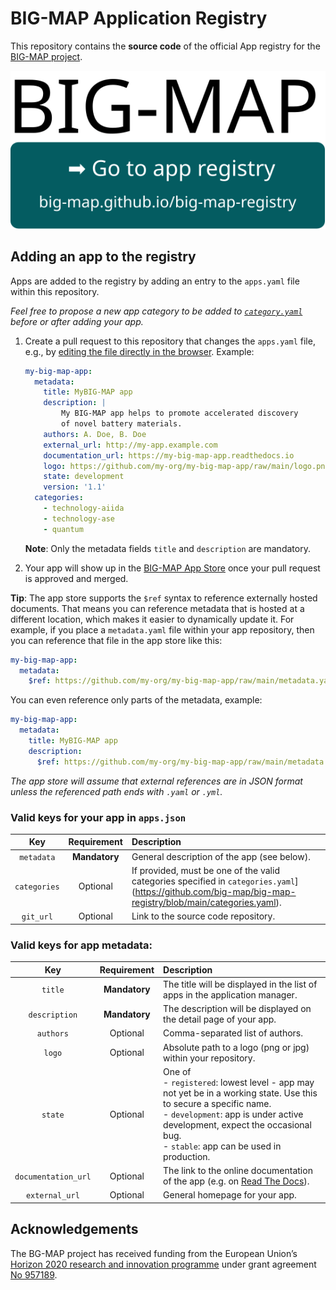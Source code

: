 # BIG-MAP Application Registry

This repository contains the **source code** of the official App registry for the [BIG-MAP project](https://www.big-map.eu).

<p align="center">
 <a href="http://big-map.github.io/big-map-registry" rel="Go to BIG-MAP app registry">
  <img src="make_ghpages/static/gotobutton.svg">
 </a>
</p>

## Adding an app to the registry

Apps are added to the registry by adding an entry to the `apps.yaml` file within this repository.

*Feel free to propose a new app category to be added to [`category.yaml`](https://github.com/BIG-MAP/big-map-registry/edit/main/categories.yaml) before or after adding your app.*

1. Create a pull request to this repository that changes the `apps.yaml` file, e.g., by [editing the file directly in the browser](https://github.com/BIG-MAP/big-map-registry/edit/main/apps.yaml). Example:

    ```yaml
    my-big-map-app:
      metadata:
        title: MyBIG-MAP app
        description: |
            My BIG-MAP app helps to promote accelerated discovery
            of novel battery materials.
        authors: A. Doe, B. Doe
        external_url: http://my-app.example.com
        documentation_url: https://my-big-map-app.readthedocs.io
        logo: https://github.com/my-org/my-big-map-app/raw/main/logo.png
        state: development
        version: '1.1'
      categories:
        - technology-aiida
        - technology-ase
        - quantum
    ```

    **Note**: Only the metadata fields `title` and `description` are mandatory.

2. Your app will show up in the [BIG-MAP App Store](big-map.github.io/big-map-registry") once your pull request is approved and merged.

**Tip**: The app store supports the `$ref` syntax to reference externally hosted documents.
That means you can reference metadata that is hosted at a different location, which makes it easier to dynamically update it.
For example, if you place a `metadata.yaml` file within your app repository, then you can reference that file in the app store like this:

```yaml
my-big-map-app:
  metadata:
    $ref: https://github.com/my-org/my-big-map-app/raw/main/metadata.yaml
```
You can even reference only parts of the metadata, example:
```yaml
my-big-map-app:
  metadata:
    title: MyBIG-MAP app
    description:
      $ref: https://github.com/my-org/my-big-map-app/raw/main/metadata.yaml#description

```

*The app store will assume that external references are in JSON format unless the referenced path ends with `.yaml` or `.yml`.*

### Valid keys for your app in `apps.json`

| Key | Requirement | Description |
|:---:|:---:|:---|
| `metadata` | **Mandatory** | General description of the app (see below). |
| `categories` | Optional | If provided, must be one of the valid categories specified in `categories.yaml`](https://github.com/big-map/big-map-registry/blob/main/categories.yaml). |
| `git_url` | Optional | Link to the source code repository. |


### Valid keys for app metadata:

| Key | Requirement | Description |
|:---:|:---:|:---|
| `title` | **Mandatory** | The title will be displayed in the list of apps in the application manager. |
| `description` | **Mandatory** | The description will be displayed on the detail page of your app. |
| `authors` | Optional | Comma-separated list of authors. |
| `logo` | Optional | Absolute path to a logo (png or jpg) within your repository. |
| `state` | Optional | One of<br>- `registered`: lowest level - app may not yet be in a working state. Use this to secure a specific name.<br>- `development`: app is under active development, expect the occasional bug.<br>- `stable`: app can be used in production. |
| `documentation_url` | Optional | The link to the online documentation of the app (e.g. on [Read The Docs](https://readthedocs.org/)). |
| `external_url` | Optional | General homepage for your app. |

## Acknowledgements

The BG-MAP project has received funding from the European Union’s [Horizon 2020 research and innovation programme](https://ec.europa.eu/programmes/horizon2020/en) under grant agreement [No 957189](https://cordis.europa.eu/project/id/957189).
